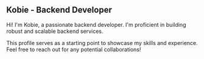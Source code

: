 ## Kobie - Backend Developer

Hi! I'm Kobie, a passionate backend developer. I'm proficient in building robust and scalable backend services.

This profile serves as a starting point to showcase my skills and experience. Feel free to reach out for any potential collaborations!

